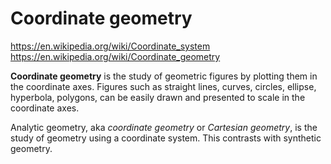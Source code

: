 # Coordinate geometry

https://en.wikipedia.org/wiki/Coordinate_system
https://en.wikipedia.org/wiki/Coordinate_geometry

**Coordinate geometry** is the study of geometric figures by plotting them in the coordinate axes. Figures such as straight lines, curves, circles, ellipse, hyperbola, polygons, can be easily drawn and presented to scale in the coordinate axes.

Analytic geometry, aka *coordinate geometry* or *Cartesian geometry*, is the study of geometry using a coordinate system. This contrasts with synthetic geometry.
